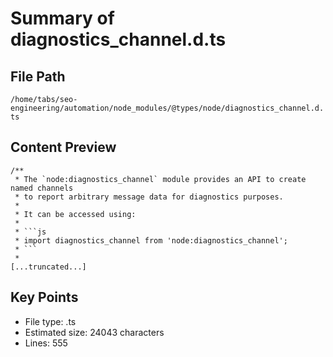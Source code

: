 # Summary of diagnostics_channel.d.ts
  
## File Path
`/home/tabs/seo-engineering/automation/node_modules/@types/node/diagnostics_channel.d.ts`

## Content Preview
```
/**
 * The `node:diagnostics_channel` module provides an API to create named channels
 * to report arbitrary message data for diagnostics purposes.
 *
 * It can be accessed using:
 *
 * ```js
 * import diagnostics_channel from 'node:diagnostics_channel';
 * ```
 *
[...truncated...]
```

## Key Points
- File type: .ts
- Estimated size: 24043 characters
- Lines: 555
